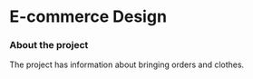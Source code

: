    <h1>E-commerce Design</h1>
    <h3>About the project</h3>
    <p>
     The project has information about
      bringing orders and clothes.
    </p>
